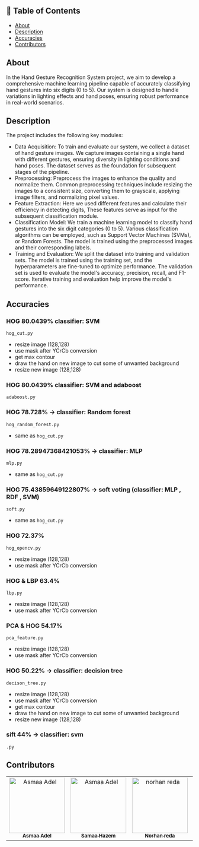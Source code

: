 ## 📝 Table of Contents

- [About ](#about-)
- [Description ](#Description-)
- [Accuracies ](#Accuracies-)
- [Contributors ](#contributors-)

## About <a name = "about"></a>

In the Hand Gesture Recognition System project, we aim to develop a comprehensive machine learning pipeline capable of accurately classifying hand gestures into six digits (0 to 5). Our system is designed to handle variations in lighting effects and hand poses, ensuring robust performance in real-world scenarios.

## Description <a name = "Description"></a>
The project includes the following key modules:
- Data Acquisition: To train and evaluate our system, we collect a dataset of hand gesture images. We capture images containing a single hand with different gestures, ensuring diversity in lighting conditions and hand poses. The dataset serves as the foundation for subsequent stages of the pipeline.
- Preprocessing: Preprocess the images to enhance the quality and normalize them. Common preprocessing techniques include resizing the images to a consistent size, converting them to grayscale, applying image filters, and normalizing pixel values.
- Feature Extraction: Here we used different features and calculate their efficiency in detecting digits, These features serve as input for the subsequent classification module.
- Classification Model: We train a machine learning model to classify hand gestures into the six digit categories (0 to 5). Various classification algorithms can be employed, such as Support Vector Machines (SVMs), or Random Forests. The model is trained using the preprocessed images and their corresponding labels.
- Training and Evaluation: We split the dataset into training and validation sets. The model is trained using the training set, and the hyperparameters are fine-tuned to optimize performance. The validation set is used to evaluate the model's accuracy, precision, recall, and F1-score. Iterative training and evaluation help improve the model's performance.

## Accuracies <a name = "Accuracies"></a>
### HOG 80.0439% classifier: SVM
  `hog_cut.py`
  - resize image (128,128)
  - use mask after YCrCb conversion
  - get max contour 
  - draw the hand on new image to cut some of unwanted background
  - resize new image (128,128)

### HOG 80.0439% classifier: SVM and adaboost
  `adaboost.py`

### HOG 78.728% -> classifier: Random forest
  `hog_random_forest.py`
  - same as `hog_cut.py` 

### HOG 78.28947368421053% -> classifier: MLP
  `mlp.py`
  - same as `hog_cut.py` 
### HOG 75.43859649122807% -> soft voting (classifier: MLP , RDF , SVM)
  `soft.py`
  - same as `hog_cut.py` 
### HOG 72.37%
  `hog_opencv.py`
  - resize image (128,128)
  - use mask after YCrCb conversion

### HOG & LBP 63.4%
  `lbp.py`
  - resize image (128,128)
  - use mask after YCrCb conversion

### PCA & HOG 54.17%
  `pca_feature.py`
  - resize image (128,128)
  - use mask after YCrCb conversion

### HOG  50.22% -> classifier: decision tree
  `decison_tree.py`
  - resize image (128,128)
  - use mask after YCrCb conversion
  - get max contour 
  - draw the hand on new image to cut some of unwanted background
  - resize new image (128,128)

### sift  44% -> classifier: svm
  `.py`

## Contributors <a name = "Contributors"></a>

<table>
  <tr>
    <td align="center">
    <a href="https://github.com/asmaaadel0" target="_black">
    <img src="https://avatars.githubusercontent.com/u/88618793?s=400&u=886a14dc5ef5c205a8e51942efe9665ed8fd4717&v=4" width="150px;" alt="Asmaa Adel"/>
    <br />
    <sub><b>Asmaa Adel</b></sub></a>
    </td>
    <td align="center">
    <a href="https://github.com/Samaa-Hazem2001" target="_black">
    <img src="https://avatars.githubusercontent.com/u/82514924?v=4" width="150px;" alt="Asmaa Adel"/>
    <br />
    <sub><b>Samaa Hazem</b></sub></a>
    </td>
    <td align="center">
    <a href="https://github.com/norhanreda" target="_black">
    <img src="https://avatars.githubusercontent.com/u/88630231?v=4" width="150px;" alt="norhan reda"/>
    <br />
    <sub><b>Norhan reda</b></sub></a>
    </td>
    <td align="center">
    <a href="https://github.com/Hoda233" target="_black">
    <img src="https://avatars.githubusercontent.com/u/77369927?v=4" width="150px;" alt="HodaGamal"/>
    <br />
    <sub><b>HodaGamal</b></sub></a>
    </td>
  </tr>
 </table>


